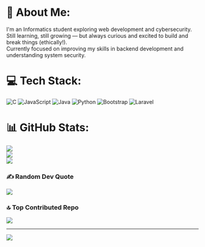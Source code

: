 # 💫 About Me:
I'm an Informatics student exploring web development and cybersecurity.<br>Still learning, still growing — but always curious and excited to build and break things (ethically!).<br>Currently focused on improving my skills in backend development and understanding system security.


# 💻 Tech Stack:
![C](https://img.shields.io/badge/c-%2300599C.svg?style=flat-square&logo=c&logoColor=white) ![JavaScript](https://img.shields.io/badge/javascript-%23323330.svg?style=flat-square&logo=javascript&logoColor=%23F7DF1E) ![Java](https://img.shields.io/badge/java-%23ED8B00.svg?style=flat-square&logo=openjdk&logoColor=white) ![Python](https://img.shields.io/badge/python-3670A0?style=flat-square&logo=python&logoColor=ffdd54) ![Bootstrap](https://img.shields.io/badge/bootstrap-%238511FA.svg?style=flat-square&logo=bootstrap&logoColor=white) ![Laravel](https://img.shields.io/badge/laravel-%23FF2D20.svg?style=flat-square&logo=laravel&logoColor=white)
# 📊 GitHub Stats:
![](https://github-readme-stats.vercel.app/api?username=doeta&theme=tokyonight&hide_border=false&include_all_commits=false&count_private=false)<br/>
![](https://nirzak-streak-stats.vercel.app/?user=doeta&theme=tokyonight&hide_border=false)<br/>
![](https://github-readme-stats.vercel.app/api/top-langs/?username=doeta&theme=tokyonight&hide_border=false&include_all_commits=false&count_private=false&layout=compact)

### ✍️ Random Dev Quote
![](https://quotes-github-readme.vercel.app/api?type=horizontal&theme=tokyonight)

### 🔝 Top Contributed Repo
![](https://github-contributor-stats.vercel.app/api?username=doeta&limit=5&theme=tokyonight&combine_all_yearly_contributions=true)

---
[![](https://visitcount.itsvg.in/api?id=doeta&icon=0&color=0)](https://visitcount.itsvg.in)

<!-- Proudly created with GPRM ( https://gprm.itsvg.in ) -->
